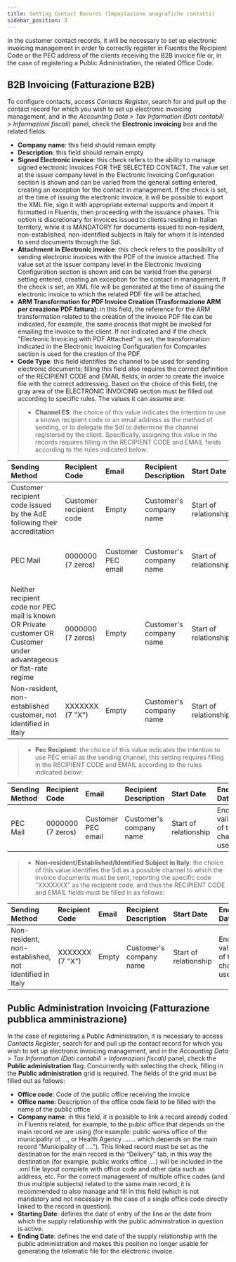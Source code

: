 ```yaml
---
title: Setting Contact Records (Impostazione anagrafiche contatti)
sidebar_position: 3
---
```


In the customer contact records, it will be necessary to set up electronic invoicing management in order to correctly register in Fluentis the Recipient Code or the PEC address of the clients receiving the B2B invoice file or, in the case of registering a Public Administration, the related Office Code.

## B2B Invoicing (Fatturazione B2B)

To configure contacts, access *Contacts Register*, search for and pull up the contact record for which you wish to set up electronic invoicing management, and in the *Accounting Data > Tax Information (Dati contabili > Informazioni fiscali)* panel, check the **Electronic invoicing** box and the related fields:     
- **Company name**: this field should remain empty
- **Description**: this field should remain empty
- **Signed Electronic invoice**: this check refers to the ability to manage signed electronic invoices FOR THE SELECTED CONTACT. The value set at the issuer company level in the Electronic Invoicing Configuration section is shown and can be varied from the general setting entered, creating an exception for the contact in management. If the check is set, at the time of issuing the electronic invoice, it will be possible to export the XML file, sign it with appropriate external supports and import it formatted in Fluentis, then proceeding with the issuance phases. This option is discretionary for invoices issued to clients residing in Italian territory, while it is MANDATORY for documents issued to non-resident, non-established, non-identified subjects in Italy for whom it is intended to send documents through the SdI.
- **Attachment in Electronic invoice**: this check refers to the possibility of sending electronic invoices with the PDF of the invoice attached. The value set at the issuer company level in the Electronic Invoicing Configuration section is shown and can be varied from the general setting entered, creating an exception for the contact in management. If the check is set, an XML file will be generated at the time of issuing the electronic invoice to which the related PDF file will be attached.
- **ARM Transformation for PDF Invoice Creation (Trasformazione ARM per creazione PDF fattura)**: in this field, the reference for the ARM transformation related to the creation of the invoice PDF file can be indicated, for example, the same process that might be invoked for emailing the invoice to the client. If not indicated and if the check "Electronic Invoicing with PDF Attached" is set, the transformation indicated in the Electronic Invoicing Configuration for Companies section is used for the creation of the PDF. 
- **Code Type**: this field identifies the channel to be used for sending electronic documents; filling this field also requires the correct definition of the RECIPIENT CODE and EMAIL fields, in order to create the invoice file with the correct addressing. Based on the choice of this field, the gray area of the ELECTRONIC INVOICING section must be filled out according to specific rules. The values it can assume are:
> - **Channel ES**: the choice of this value indicates the intention to use a known recipient code or an email address as the method of sending, or to delegate the SdI to determine the channel registered by the client. Specifically, assigning this value in the records requires filling in the RECIPIENT CODE and EMAIL fields according to the rules indicated below:

| Sending Method | Recipient Code | Email | Recipient Description | Start Date | End Date |
| :-- | :-- | :-- | :-- | :-- | :--|
| Customer recipient code issued by the AdE following their accreditation | Customer recipient code | Empty | Customer's company name | Start of relationship | End of validity of the channel used |
| PEC Mail | 0000000 (7 zeros) | Customer PEC email | Customer's company name | Start of relationship | End of validity of the channel used |
| Neither recipient code nor PEC mail is known OR Private customer OR Customer under advantageous or flat-rate regime | 0000000 (7 zeros) | Empty | Customer's company name | Start of relationship | End of validity of the channel used |
| Non-resident, non-established customer, not identified in Italy | XXXXXXX (7 "X") | Empty | Customer's company name | Start of relationship | End of validity of the channel used |
      

> - **Pec Recipient**: the choice of this value indicates the intention to use PEC email as the sending channel, this setting requires filling in the RECIPIENT CODE and EMAIL according to the rules indicated below:

| Sending Method | Recipient Code | Email | Recipient Description | Start Date | End Date |
| :-- | :-- | :-- | :-- | :-- | :--|
| PEC Mail | 0000000 (7 zeros) | Customer PEC email | Customer's company name | Start of relationship | End of validity of the channel used |
      

> - **Non-resident/Established/Identified Subject in Italy**: the choice of this value identifies the SdI as a possible channel to which the invoice documents must be sent, reporting the specific code "XXXXXXX" as the recipient code, and thus the RECIPIENT CODE and EMAIL fields must be filled in as follows:

| Sending Method | Recipient Code | Email | Recipient Description | Start Date | End Date |
| :-- | :-- | :-- | :-- | :-- | :--|
| Non-resident, non-established, not identified in Italy | XXXXXXX (7 "X") | Empty | Customer's company name | Start of relationship | End of validity of the channel used | 
        

## Public Administration Invoicing (Fatturazione pubblica amministrazione)

In the case of registering a Public Administration, it is necessary to access *Contacts Register*, search for and pull up the contact record for which you wish to set up electronic invoicing management, and in the *Accounting Data > Tax Information (Dati contabili > Informazioni fiscali)* panel, check the **Public administration** flag. Concurrently with selecting the check, filling in the **Public administration** grid is required.
The fields of the grid must be filled out as follows:         
- **Office code**: Code of the public office receiving the invoice
- **Office name**: Description of the office code field to be filled with the name of the public office
- **Company name**: in this field, it is possible to link a record already coded in Fluentis related, for example, to the public office that depends on the main record we are using (for example: public works office of the municipality of ..., or Health Agency ....... which depends on the main record "Municipality of ...."). This linked record must be set as the destination for the main record in the “Delivery” tab, in this way the destination (for example, public works office ....) will be included in the .xml file layout complete with office code and other data such as address, etc.
For the correct management of multiple office codes (and thus multiple subjects) related to the same main record, it is recommended to also manage and fill in this field (which is not mandatory and not necessary in the case of a single office code directly linked to the record in question).
- **Starting Date**: defines the date of entry of the line or the date from which the supply relationship with the public administration in question is active.
- **Ending Date**: defines the end date of the supply relationship with the public administration and makes this position no longer usable for generating the telematic file for the electronic invoice.
